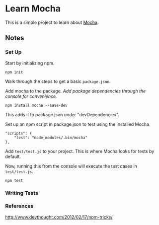 # Learn Mocha

This is a simple project to learn about [Mocha](http://visionmedia.github.io/mocha/).

## Notes

### Set Up

Start by initializing npm.

`npm init`

Walk through the steps to get a basic `package.json`.

Add mocha to the package. *Add package dependencies through the console for convenience.*  

`npm install mocha --save-dev`

This adds it to package.json under "devDependencies".

Set up an npm script in package.json to test using the installed Mocha.

    "scripts": {
        "test": "node_modules/.bin/mocha"
    },

Add `test/test.js` to your project.  This is where Mocha looks for tests by default.

Now, running this from the console will execute the test cases in `test/test.js`.

    npm test

### Writing Tests



### References
http://www.devthought.com/2012/02/17/npm-tricks/
